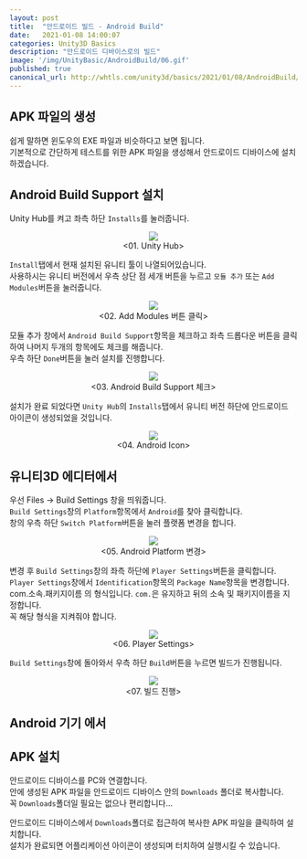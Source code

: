 ```yaml
---
layout: post
title:  "안드로이드 빌드 - Android Build"
date:   2021-01-08 14:00:07
categories: Unity3D Basics
description: "안드로이드 디바이스로의 빌드"
image: '/img/UnityBasic/AndroidBuild/06.gif'
published: true
canonical_url: http://whtls.com/unity3d/basics/2021/01/08/AndroidBuild/
---
```


## APK 파일의 생성
쉽게 말하면 윈도우의 EXE 파일과 비슷하다고 보면 됩니다.  
기본적으로 간단하게 테스트를 위한 APK 파일을 생성해서 안드로이드 디바이스에 설치하겠습니다.  
  
## Android Build Support 설치
Unity Hub를 켜고 좌측 하단 `Installs`를 눌러줍니다.  
<p align="center"><img src="/img/UnityBasic/AndroidBuild/01.PNG"><br/>
<01. Unity Hub></p>  
  
`Install`탭에서 현재 설치된 유니티 툴이 나열되어있습니다.  
사용하시는 유니티 버전에서 우측 상단 점 세개 버튼을 누르고 `모듈 추가` 또는 `Add Modules`버튼을 눌러줍니다.  
<p align="center"><img src="/img/UnityBasic/AndroidBuild/02.PNG"><br/>
<02. Add Modules 버튼 클릭></p>  

모듈 추가 창에서 `Android Build Support`항목을 체크하고 좌측 드롭다운 버튼을 클릭하여 나머지 두개의 항목에도 체크를 해줍니다.  
우측 하단 `Done`버튼을 눌러 설치를 진행합니다.  
<p align="center"><img src="/img/UnityBasic/AndroidBuild/03.PNG"><br/>
<03. Android Build Support 체크></p> 

설치가 완료 되었다면 `Unity Hub`의 `Installs`탭에서 유니티 버전 하단에 안드로이드 아이콘이 생성되었을 것입니다.  
<p align="center"><img src="/img/UnityBasic/AndroidBuild/04.PNG"><br/>
<04. Android Icon></p>    
  
## 유니티3D 에디터에서  

우선 Files -> Build Settings 창을 띄워줍니다.  
`Build Settings`창의 `Platform`항목에서 `Android`를 찾아 클릭합니다.  
창의 우측 하단 `Switch Platform`버튼을 눌러 플랫폼 변경을 합니다.  
<p align="center"><img src="/img/UnityBasic/AndroidBuild/05.PNG"><br/>
<05. Android Platform 변경></p>  

변경 후 `Build Settings`창의 좌측 하단에 `Player Settings`버튼을 클릭합니다.  
`Player Settings`창에서 `Identification`항목의 `Package Name`항목을 변경합니다.  
com.소속.패키지이름 의 형식입니다.  `com.`은 유지하고 뒤의 소속 및 패키지이름을 지정합니다.  
꼭 해당 형식을 지켜줘야 합니다.  
<p align="center"><img src="/img/UnityBasic/AndroidBuild/06.PNG"><br/>
<06. Player Settings></p>  

`Build Settings`창에 돌아와서 우측 하단 `Build`버튼을 누르면 빌드가 진행됩니다.  
<p align="center"><img src="/img/UnityBasic/AndroidBuild/07.PNG"><br/>
<07. 빌드 진행></p>  

## Android 기기 에서


## APK 설치

안드로이드 디바이스를 PC와 연결합니다.  
안에 생성된 APK 파일을 안드로이드 디바이스 안의 `Downloads` 폴더로 복사합니다.  
꼭 `Downloads`폴더일 필요는 없으나 편리합니다...  
  
안드로이드 디바이스에서 `Downloads`폴더로 접근하여 복사한 APK 파일을 클릭하여 설치합니다.  
설치가 완료되면 어플리케이션 아이콘이 생성되며 터치하여 실행시킬 수 있습니다.  
  

